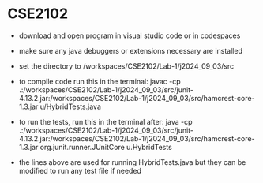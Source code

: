 # CSE2102

- download and open program in visual studio code or in codespaces

- make sure any java debuggers or extensions necessary are installed

- set the directory to /workspaces/CSE2102/Lab-1/j2024_09_03/src

- to compile code run this in the terminal: javac -cp .:/workspaces/CSE2102/Lab-1/j2024_09_03/src/junit-4.13.2.jar:/workspaces/CSE2102/Lab-1/j2024_09_03/src/hamcrest-core-1.3.jar u/HybridTests.java

- to run the tests, run this in the terminal after: java -cp .:/workspaces/CSE2102/Lab-1/j2024_09_03/src/junit-4.13.2.jar:/workspaces/CSE2102/Lab-1/j2024_09_03/src/hamcrest-core-1.3.jar org.junit.runner.JUnitCore u.HybridTests

- the lines above are used for running HybridTests.java but they can be modified to run any test file if needed
